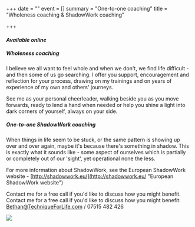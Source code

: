 +++
date = ""
event = []
summary = "One-to-one coaching"
title = "Wholeness coaching & ShadowWork coaching"

+++
#### _Available online_

##### **_Wholeness_ coaching**

I believe we all want to feel whole and when we don't, we find life difficult - and then some of us go searching.  I offer you support, encouragement and reflection for your process, drawing on my trainings and on years of experience of my own and others' journeys.

See me as your personal cheerleader, walking beside you as you move forwards, ready to lend a hand when needed or help you shine a light into dark corners of yourself, always on your side.

##### One-to-one **_ShadowWork_ coaching**

When things in life seem to be stuck, or the same pattern is showing up over and over again, maybe it's because there's something in shadow.  This is exactly what it sounds like - some aspect of ourselves which is partially or completely out of our 'sight', yet operational none the less.

For more information about ShadowWork, see the European ShadowWork website -  [http://shadowwork.eu/](http://shadowwork.eu/ "European ShadowWork website")

Contact me for a free call if you'd like to discuss how you might benefit.  Contact me for a free call if you'd like to discuss how you might benefit:   [Bethan@TechniqueForLife.com](mailto:Bethan@techniqueforlife.com) / 07515 482 426

![](/uploads/bethanevansoutdoorsml.jpg)